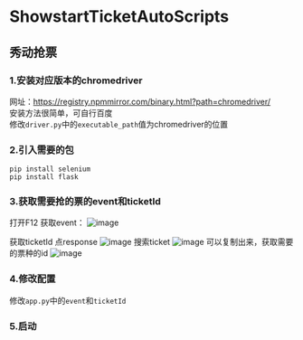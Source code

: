 # ShowstartTicketAutoScripts

## 秀动抢票

### 1.安装对应版本的chromedriver
网址：https://registry.npmmirror.com/binary.html?path=chromedriver/  
安装方法很简单，可自行百度  
修改`driver.py`中的`executable_path`值为chromedriver的位置  

### 2.引入需要的包
```
pip install selenium
pip install flask
```

### 3.获取需要抢的票的event和ticketId
打开F12
获取event：
![image](https://user-images.githubusercontent.com/61929966/174842224-cad75c14-3f3a-439e-bb76-bb0436dd53b4.png)

获取ticketId
点response
![image](https://user-images.githubusercontent.com/61929966/174842731-845f97a1-87ab-40b6-b1c8-0ab2a0c3a9a5.png)
搜索ticket
![image](https://user-images.githubusercontent.com/61929966/174845061-6210c838-a8e8-4375-a832-aacf3a8670ab.png)
可以复制出来，获取需要的票种的id
![image](https://user-images.githubusercontent.com/61929966/174843735-d091cc47-d3cb-4303-afce-87f85d461cad.png)

### 4.修改配置
修改`app.py`中的`event`和`ticketId`

### 5.启动
